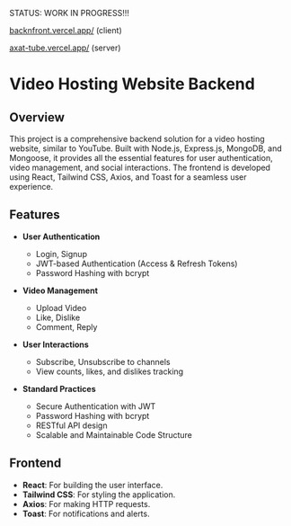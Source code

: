 STATUS: WORK IN PROGRESS!!!

[backnfront.vercel.app/](https://backnfront.vercel.app/) (client)

[axat-tube.vercel.app/](https://axat-tube.vercel.app/) (server)


# Video Hosting Website Backend

## Overview

This project is a comprehensive backend solution for a video hosting website, similar to YouTube. Built with Node.js, Express.js, MongoDB, and Mongoose, it provides all the essential features for user authentication, video management, and social interactions. The frontend is developed using React, Tailwind CSS, Axios, and Toast for a seamless user experience.

## Features

- **User Authentication**
  - Login, Signup
  - JWT-based Authentication (Access & Refresh Tokens)
  - Password Hashing with bcrypt

- **Video Management**
  - Upload Video
  - Like, Dislike
  - Comment, Reply

- **User Interactions**
  - Subscribe, Unsubscribe to channels
  - View counts, likes, and dislikes tracking

- **Standard Practices**
  - Secure Authentication with JWT
  - Password Hashing with bcrypt
  - RESTful API design
  - Scalable and Maintainable Code Structure

## Frontend

- **React**: For building the user interface.
- **Tailwind CSS**: For styling the application.
- **Axios**: For making HTTP requests.
- **Toast**: For notifications and alerts.

